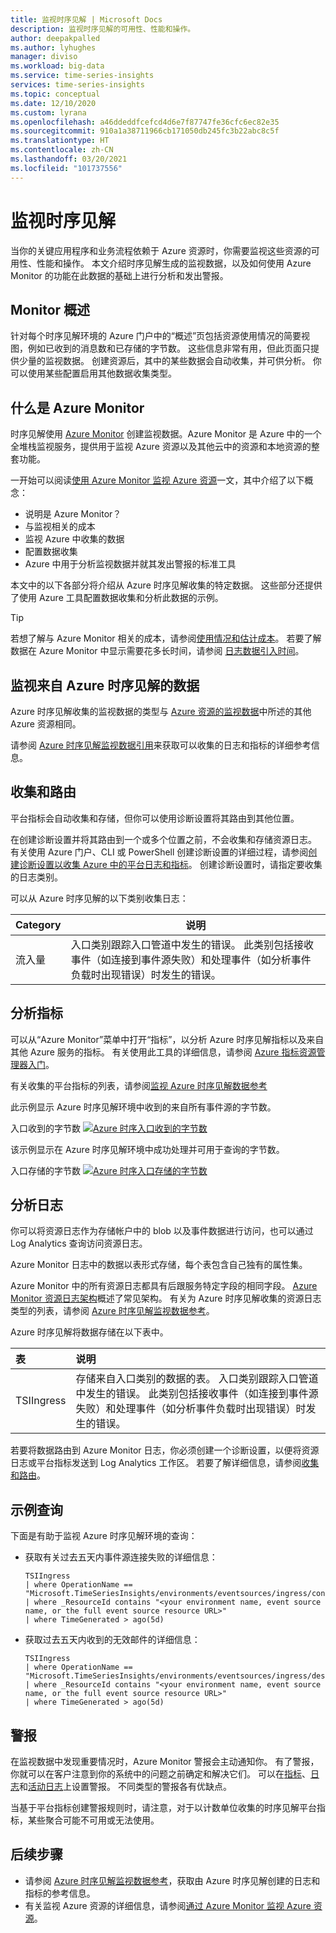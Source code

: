 ```yaml
---
title: 监视时序见解 | Microsoft Docs
description: 监视时序见解的可用性、性能和操作。
author: deepakpalled
ms.author: lyhughes
manager: diviso
ms.workload: big-data
ms.service: time-series-insights
services: time-series-insights
ms.topic: conceptual
ms.date: 12/10/2020
ms.custom: lyrana
ms.openlocfilehash: a46ddeddfcefcd4d6e7f87747fe36cfc6ec82e35
ms.sourcegitcommit: 910a1a38711966cb171050db245fc3b22abc8c5f
ms.translationtype: HT
ms.contentlocale: zh-CN
ms.lasthandoff: 03/20/2021
ms.locfileid: "101737556"
---
```

# <a name="monitoring-time-series-insights"></a>监视时序见解

当你的关键应用程序和业务流程依赖于 Azure 资源时，你需要监视这些资源的可用性、性能和操作。 本文介绍时序见解生成的监视数据，以及如何使用 Azure Monitor 的功能在此数据的基础上进行分析和发出警报。

## <a name="monitor-overview"></a>Monitor 概述

针对每个时序见解环境的 Azure 门户中的“概述”页包括资源使用情况的简要视图，例如已收到的消息数和已存储的字节数。 这些信息非常有用，但此页面只提供少量的监视数据。 创建资源后，其中的某些数据会自动收集，并可供分析。 你可以使用某些配置启用其他数据收集类型。

## <a name="what-is-azure-monitor"></a>什么是 Azure Monitor

时序见解使用 [Azure Monitor](../azure-monitor/overview.md) 创建监视数据。Azure Monitor 是 Azure 中的一个全堆栈监视服务，提供用于监视 Azure 资源以及其他云中的资源和本地资源的整套功能。

一开始可以阅读[使用 Azure Monitor 监视 Azure 资源](../azure-monitor/essentials/monitor-azure-resource.md)一文，其中介绍了以下概念：

- 说明是 Azure Monitor？
- 与监视相关的成本
- 监视 Azure 中收集的数据
- 配置数据收集
- Azure 中用于分析监视数据并就其发出警报的标准工具

本文中的以下各部分将介绍从 Azure 时序见解收集的特定数据。 这些部分还提供了使用 Azure 工具配置数据收集和分析此数据的示例。

> [!TIP]
> 若想了解与 Azure Monitor 相关的成本，请参阅[使用情况和估计成本](../azure-monitor//usage-estimated-costs.md)。 若要了解数据在 Azure Monitor 中显示需要花多长时间，请参阅 [日志数据引入时间](../azure-monitor/logs/data-ingestion-time.md)。

## <a name="monitoring-data-from-azure-time-series-insights"></a>监视来自 Azure 时序见解的数据

Azure 时序见解收集的监视数据的类型与 [Azure 资源的监视数据](../azure-monitor/essentials/monitor-azure-resource.md#monitoring-data)中所述的其他 Azure 资源相同。 

请参阅 [Azure 时序见解监视数据引用](how-to-monitor-tsi-reference.md)来获取可以收集的日志和指标的详细参考信息。

## <a name="collection-and-routing"></a>收集和路由

平台指标会自动收集和存储，但你可以使用诊断设置将其路由到其他位置。

在创建诊断设置并将其路由到一个或多个位置之前，不会收集和存储资源日志。
有关使用 Azure 门户、CLI 或 PowerShell 创建诊断设置的详细过程，请参阅[创建诊断设置以收集 Azure 中的平台日志和指标](../azure-monitor/essentials/diagnostic-settings.md)。 创建诊断设置时，请指定要收集的日志类别。

可以从 Azure 时序见解的以下类别收集日志：

   | Category | 说明 |
   |---|---|
   | 流入量  | 入口类别跟踪入口管道中发生的错误。 此类别包括接收事件（如连接到事件源失败）和处理事件（如分析事件负载时出现错误）时发生的错误。 |

## <a name="analyzing-metrics"></a>分析指标

可以从“Azure Monitor”菜单中打开“指标”，以分析 Azure 时序见解指标以及来自其他 Azure 服务的指标。 有关使用此工具的详细信息，请参阅 [Azure 指标资源管理器入门](../azure-monitor/essentials/metrics-getting-started.md)。

有关收集的平台指标的列表，请参阅[监视 Azure 时序见解数据参考](how-to-monitor-tsi-reference.md#metrics)

此示例显示 Azure 时序见解环境中收到的来自所有事件源的字节数。

入口收到的字节数 [![Azure 时序入口收到的字节数](media/how-to-monitor-tsi/ingress-received-bytes.png)](media/how-to-monitor-tsi/ingress-received-bytes.png#lightbox)

该示例显示在 Azure 时序见解环境中成功处理并可用于查询的字节数。

入口存储的字节数 [![Azure 时序入口存储的字节数](media/how-to-monitor-tsi/ingress-stored-bytes.png)](media/how-to-monitor-tsi/ingress-stored-bytes.png#lightbox)

## <a name="analyzing-logs"></a>分析日志
你可以将资源日志作为存储帐户中的 blob 以及事件数据进行访问，也可以通过 Log Analytics 查询访问资源日志。

Azure Monitor 日志中的数据以表形式存储，每个表包含自己独有的属性集。

Azure Monitor 中的所有资源日志都具有后跟服务特定字段的相同字段。 [Azure Monitor 资源日志架构](../azure-monitor/essentials/resource-logs-schema.md#top-level-common-schema)概述了常见架构。 有关为 Azure 时序见解收集的资源日志类型的列表，请参阅 [Azure 时序见解监视数据参考](how-to-monitor-tsi-reference.md#resource-logs)。

Azure 时序见解将数据存储在以下表中。

| 表 | 说明 |
|:---|:---|
| TSIIngress | 存储来自入口类别的数据的表。 入口类别跟踪入口管道中发生的错误。 此类别包括接收事件（如连接到事件源失败）和处理事件（如分析事件负载时出现错误）时发生的错误。

若要将数据路由到 Azure Monitor 日志，你必须创建一个诊断设置，以便将资源日志或平台指标发送到 Log Analytics 工作区。 若要了解详细信息，请参阅[收集和路由](../iot-hub/monitor-iot-hub.md#collection-and-routing)。

## <a name="sample-queries"></a>示例查询

下面是有助于监视 Azure 时序见解环境的查询：

+ 获取有关过去五天内事件源连接失败的详细信息：

    ```Kusto
   TSIIngress
   | where OperationName == "Microsoft.TimeSeriesInsights/environments/eventsources/ingress/connect"
   | where _ResourceId contains "<your environment name, event source name, or the full event source resource URL>"
   | where TimeGenerated > ago(5d)

    ```
+ 获取过去五天内收到的无效邮件的详细信息：

    ```Kusto
   TSIIngress
   | where OperationName == "Microsoft.TimeSeriesInsights/environments/eventsources/ingress/deserialize"
   | where _ResourceId contains "<your environment name, event source name, or the full event source resource URL>"
   | where TimeGenerated > ago(5d)

    ```

## <a name="alerts"></a>警报

在监视数据中发现重要情况时，Azure Monitor 警报会主动通知你。 有了警报，你就可以在客户注意到你的系统中的问题之前确定和解决它们。 可以在[指标](../azure-monitor/alerts/alerts-metric-overview.md)、[日志](../azure-monitor/alerts/alerts-unified-log.md)和[活动日志](../azure-monitor/alerts/activity-log-alerts.md)上设置警报。 不同类型的警报各有优缺点。

当基于平台指标创建警报规则时，请注意，对于以计数单位收集的时序见解平台指标，某些聚合可能不可用或无法使用。

## <a name="next-steps"></a>后续步骤

* 请参阅 [Azure 时序见解监视数据参考](how-to-monitor-tsi-reference.md)，获取由 Azure 时序见解创建的日志和指标的参考信息。
* 有关监视 Azure 资源的详细信息，请参阅[通过 Azure Monitor 监视 Azure 资源](../azure-monitor/essentials/monitor-azure-resource.md)。